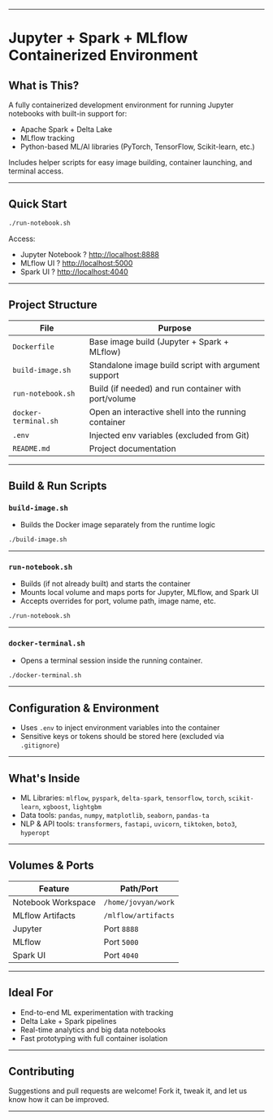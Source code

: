 
---

# Jupyter + Spark + MLflow Containerized Environment

## What is This?

A fully containerized development environment for running Jupyter notebooks with built-in support for:
- Apache Spark + Delta Lake
- MLflow tracking
- Python-based ML/AI libraries (PyTorch, TensorFlow, Scikit-learn, etc.)

Includes helper scripts for easy image building, container launching, and terminal access.

---

## Quick Start

```bash
./run-notebook.sh
```

Access:
- Jupyter Notebook ? [http://localhost:8888](http://localhost:8888)
- MLflow UI ? [http://localhost:5000](http://localhost:5000)
- Spark UI ? [http://localhost:4040](http://localhost:4040)

---

## Project Structure

| File                  | Purpose                                               |
|-----------------------|-------------------------------------------------------|
| `Dockerfile`          | Base image build (Jupyter + Spark + MLflow)           |
| `build-image.sh`      | Standalone image build script with argument support   |
| `run-notebook.sh`     | Build (if needed) and run container with port/volume  |
| `docker-terminal.sh`  | Open an interactive shell into the running container  |
| `.env`                | Injected env variables (excluded from Git)            |
| `README.md`           | Project documentation                                 |

---

## Build & Run Scripts

### `build-image.sh`
- Builds the Docker image separately from the runtime logic

```bash
./build-image.sh
```

---

### `run-notebook.sh`
- Builds (if not already built) and starts the container
- Mounts local volume and maps ports for Jupyter, MLflow, and Spark UI
- Accepts overrides for port, volume path, image name, etc.

```bash
./run-notebook.sh
```

---

### `docker-terminal.sh`
- Opens a terminal session inside the running container.

```bash
./docker-terminal.sh
```

---

## Configuration & Environment

- Uses `.env` to inject environment variables into the container
- Sensitive keys or tokens should be stored here (excluded via `.gitignore`)

---

## What's Inside

- ML Libraries: `mlflow`, `pyspark`, `delta-spark`, `tensorflow`, `torch`, `scikit-learn`, `xgboost`, `lightgbm`
- Data tools: `pandas`, `numpy`, `matplotlib`, `seaborn`, `pandas-ta`
- NLP & API tools: `transformers`, `fastapi`, `uvicorn`, `tiktoken`, `boto3`, `hyperopt`

---

## Volumes & Ports

| Feature            | Path/Port                       |
|--------------------|----------------------------------|
| Notebook Workspace | `/home/jovyan/work`             |
| MLflow Artifacts   | `/mlflow/artifacts`             |
| Jupyter            | Port `8888`                     |
| MLflow             | Port `5000`                     |
| Spark UI           | Port `4040`                     |

---

## Ideal For

- End-to-end ML experimentation with tracking
- Delta Lake + Spark pipelines
- Real-time analytics and big data notebooks
- Fast prototyping with full container isolation

---

## Contributing

Suggestions and pull requests are welcome! Fork it, tweak it, and let us know how it can be improved.

---
```